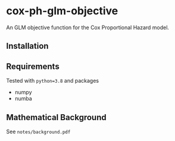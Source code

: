 # cox-ph-glm-objective
An GLM objective function for the Cox Proportional Hazard model.


## Installation


## Requirements

Tested with `python=3.8` and packages
* numpy
* numba

## Mathematical Background

See `notes/background.pdf`